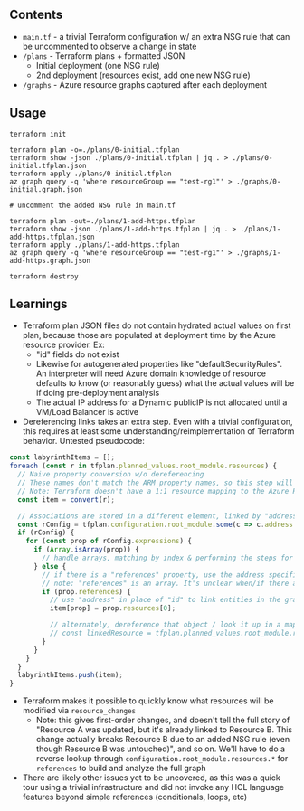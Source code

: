 ## Contents

- `main.tf` - a trivial Terraform configuration w/ an extra NSG rule that can be uncommented to observe a change in state
- `/plans` - Terraform plans + formatted JSON
  - Initial deployment (one NSG rule)
  - 2nd deployment (resources exist, add one new NSG rule)
- `/graphs` - Azure resource graphs captured after each deployment

## Usage

```shell
terraform init

terraform plan -o=./plans/0-initial.tfplan
terraform show -json ./plans/0-initial.tfplan | jq . > ./plans/0-initial.tfplan.json
terraform apply ./plans/0-initial.tfplan
az graph query -q 'where resourceGroup == "test-rg1"' > ./graphs/0-initial.graph.json

# uncomment the added NSG rule in main.tf

terraform plan -out=./plans/1-add-https.tfplan
terraform show -json ./plans/1-add-https.tfplan | jq . > ./plans/1-add-https.tfplan.json
terraform apply ./plans/1-add-https.tfplan
az graph query -q 'where resourceGroup == "test-rg1"' > ./graphs/1-add-https.graph.json

terraform destroy
```

## Learnings

- Terraform plan JSON files do not contain hydrated actual values on first plan, because those are populated at deployment time by the Azure resource provider. Ex:
  - "id" fields do not exist
  - Likewise for autogenerated properties like "defaultSecurityRules". An interpreter will need Azure domain knowledge of resource defaults to know (or reasonably guess) what the actual values will be if doing pre-deployment analysis
  - The actual IP address for a Dynamic publicIP is not allocated until a VM/Load Balancer is active
- Dereferencing links takes an extra step. Even with a trivial configuration, this requires at least some understanding/reimplementation of Terraform behavior. Untested pseudocode:

```js
const labyrinthItems = [];
foreach (const r in tfplan.planned_values.root_module.resources) {
  // Naive property conversion w/o dereferencing
  // These names don't match the ARM property names, so this step will need an adapter
  // Note: Terraform doesn't have a 1:1 resource mapping to the Azure REST API. Translation will be often trivial, but expect edge cases where Terraform is doing heavy lifting to make Azure easier to use
  const item = convert(r);

  // Associations are stored in a different element, linked by "address"
  const rConfig = tfplan.configuration.root_module.some(c => c.address === r.address);
  if (rConfig) {
    for (const prop of rConfig.expressions) {
      if (Array.isArray(prop)) {
        // handle arrays, matching by index & performing the steps for each element (below)
      } else {
        // if there is a "references" property, use the address specified here to point to another resource
        // note: "references" is an array. It's unclear when/if there are multiple elements
        if (prop.references) {
          // use "address" in place of "id" to link entities in the graph
          item[prop] = prop.resources[0];

          // alternately, dereference that object / look it up in a map to form a true object graph
          // const linkedResource = tfplan.planned_values.root_module.resources.some(v => v.address === prop.references[0]);
        }
      }
    }
  }
  labyrinthItems.push(item);
}
```

- Terraform makes it possible to quickly know what resources will be modified via `resource_changes`
  - Note: this gives first-order changes, and doesn't tell the full story of "Resource A was updated, but it's already linked to Resource B. This change actually breaks Resource B due to an added NSG rule (even though Resource B was untouched)", and so on. We'll have to do a reverse lookup through `configuration.root_module.resources.*` for `references` to build and analyze the full graph
- There are likely other issues yet to be uncovered, as this was a quick tour using a trivial infrastructure and did not invoke any HCL language features beyond simple references (conditionals, loops, etc)

